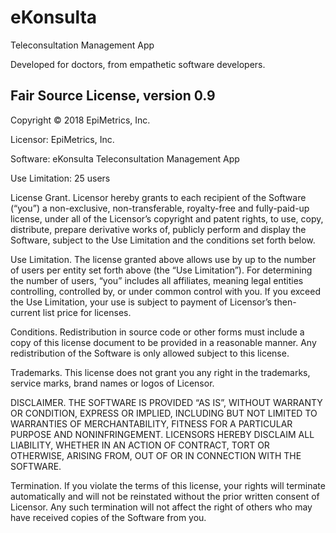# eKonsulta

Teleconsultation Management App

Developed for doctors, from empathetic software developers.

## Fair Source License, version 0.9

   Copyright © 2018 EpiMetrics, Inc.

   Licensor: EpiMetrics, Inc.

   Software: eKonsulta Teleconsultation Management App

   Use Limitation: 25 users

   License Grant. Licensor hereby grants to each recipient of the Software (“you”) a non-exclusive, non-transferable, royalty-free and fully-paid-up license, under all of the Licensor’s copyright and patent rights, to use, copy, distribute, prepare derivative works of, publicly perform and display the Software, subject to the Use Limitation and the conditions set forth below.

   Use Limitation. The license granted above allows use by up to the number of users per entity set forth above (the “Use Limitation”). For determining the number of users, “you” includes all affiliates, meaning legal entities controlling, controlled by, or under common control with you. If you exceed the Use Limitation, your use is subject to payment of Licensor’s then-current list price for licenses.

   Conditions. Redistribution in source code or other forms must include a copy of this license document to be provided in a reasonable manner. Any redistribution of the Software is only allowed subject to this license.

   Trademarks. This license does not grant you any right in the trademarks, service marks, brand names or logos of Licensor.

   DISCLAIMER. THE SOFTWARE IS PROVIDED “AS IS”, WITHOUT WARRANTY OR CONDITION, EXPRESS OR IMPLIED, INCLUDING BUT NOT LIMITED TO WARRANTIES OF MERCHANTABILITY, FITNESS FOR A PARTICULAR PURPOSE AND NONINFRINGEMENT. LICENSORS HEREBY DISCLAIM ALL LIABILITY, WHETHER IN AN ACTION OF CONTRACT, TORT OR OTHERWISE, ARISING FROM, OUT OF OR IN CONNECTION WITH THE SOFTWARE.

   Termination. If you violate the terms of this license, your rights will terminate automatically and will not be reinstated without the prior written consent of Licensor. Any such termination will not affect the right of others who may have received copies of the Software from you.